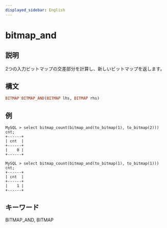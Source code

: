 ```yaml
---
displayed_sidebar: English
---
```


# bitmap_and

## 説明

2つの入力ビットマップの交差部分を計算し、新しいビットマップを返します。

## 構文

```Haskell
BITMAP BITMAP_AND(BITMAP lhs, BITMAP rhs)
```

## 例

```plain text
MySQL > select bitmap_count(bitmap_and(to_bitmap(1), to_bitmap(2))) cnt;
+------+
| cnt  |
+------+
|    0 |
+------+

MySQL > select bitmap_count(bitmap_and(to_bitmap(1), to_bitmap(1))) cnt;
+------+
| cnt  |
+------+
|    1 |
+------+
```

## キーワード

BITMAP_AND, BITMAP
